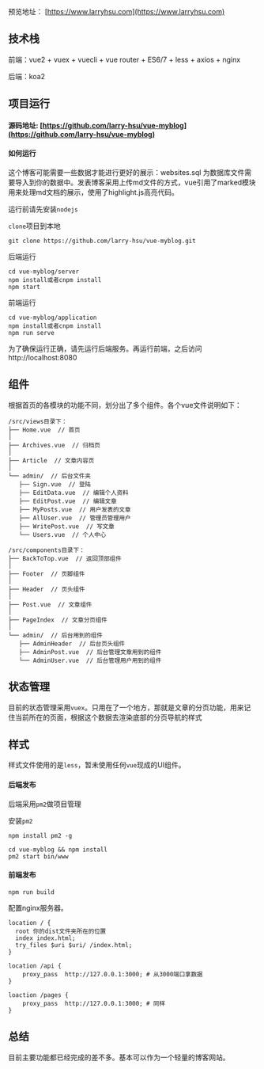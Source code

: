 预览地址： [https://www.larryhsu.com](https://www.larryhsu.com)

## 技术栈

前端：vue2 + vuex + vuecli + vue router + ES6/7 + less + axios + nginx

后端：koa2

## 项目运行

#### 源码地址:  [https://github.com/larry-hsu/vue-myblog](https://github.com/larry-hsu/vue-myblog) 

#### 如何运行

这个博客可能需要一些数据才能进行更好的展示：websites.sql 为数据库文件需要导入到你的数据中。发表博客采用上传md文件的方式，vue引用了marked模块用来处理md文档的展示，使用了highlight.js高亮代码。

运行前请先安装`nodejs`

`clone`项目到本地

```shell
git clone https://github.com/larry-hsu/vue-myblog.git
```

后端运行

```shell
cd vue-myblog/server
npm install或者cnpm install
npm start
```

前端运行

```shell
cd vue-myblog/application
npm install或者cnpm install
npm run serve
```

为了确保运行正确，请先运行后端服务。再运行前端，之后访问 http://localhost:8080

## 组件

根据首页的各模块的功能不同，划分出了多个组件。各个vue文件说明如下：

```shell
/src/views目录下：
├── Home.vue  // 首页
│ 
├── Archives.vue  // 归档页
│   
├── Article  // 文章内容页
│   
└── admin/  // 后台文件夹
   ├── Sign.vue  // 登陆
   ├── EditData.vue  // 编辑个人资料
   ├── EditPost.vue  // 编辑文章
   ├── MyPosts.vue  // 用户发表的文章
   ├── AllUser.vue  // 管理员管理用户
   ├── WritePost.vue  // 写文章
   └── Users.vue  // 个人中心

/src/components目录下：
├── BackToTop.vue  // 返回顶部组件
│   
├── Footer  // 页脚组件
│   
├── Header  // 页头组件
│   
├── Post.vue  // 文章组件
│
├── PageIndex  // 文章分页组件
│
└── admin/  // 后台用到的组件
   ├── AdminHeader  // 后台页头组件
   ├── AdminPost.vue  // 后台管理文章用到的组件
   └── AdminUser.vue  // 后台管理用户用到的组件
```

## 状态管理

目前的状态管理采用`vuex`。只用在了一个地方，那就是文章的分页功能，用来记住当前所在的页面，根据这个数据去渲染底部的分页导航的样式

## 样式

样式文件使用的是`less`，暂未使用任何`vue`现成的UI组件。

#### 后端发布

后端采用`pm2`做项目管理

安装`pm2`

```shell
npm install pm2 -g
```

```
cd vue-myblog && npm install 
pm2 start bin/www
```

#### 前端发布

```
npm run build
```

配置nginx服务器。

   ```
   location / {
     root 你的dist文件夹所在的位置
     index index.html;
     try_files $uri $uri/ /index.html;
   }

   location /api {
       proxy_pass  http://127.0.0.1:3000; # 从3000端口拿数据
   }

   loaction /pages {
       proxy_pass  http://127.0.0.1:3000; # 同样
   }
   ```

## 总结

目前主要功能都已经完成的差不多。基本可以作为一个轻量的博客网站。